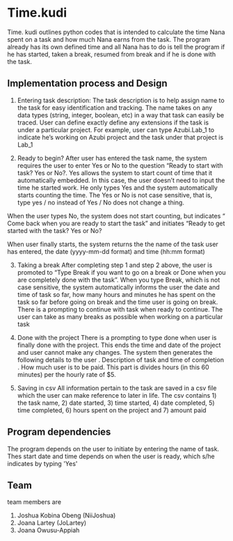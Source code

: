 # Time.kudi
Time. kudi outlines python codes that is intended to calculate the time Nana spent on a task and how much Nana earns from the task. The program already has its own defined time and all Nana has to do is tell the program if he has started, taken a break, resumed from break and if he is done with the task.

## Implementation process and Design
1. Entering task description:
The task description is to help assign name to the task for easy identification and tracking. The name takes on any data types (string, integer, boolean, etc) in a way that task can easily be traced. User can define exactly define any extensions  if the task is under a particular project. For example, user can type Azubi.Lab_1 to indicate he’s working on Azubi project and the task under that project is Lab_1

2. Ready to begin?
After user has entered the task name, the system requires the user to enter Yes or No to the question “Ready to start with task? Yes or No?. 
Yes allows the system to start count of time that it automatically embedded. In this case, the user doesn’t need to input the time he started work. He only types Yes and the system automatically starts counting the time. The Yes or No is not case sensitive, that is, type yes / no instead of Yes / No does not change a thing. 

When the user types No, the system does not start counting, but indicates “ Come back when you are ready to start the task” and initiates “Ready to get started with the task? Yes or No?

When user finally starts, the system returns the the name of the task user has entered, the date (yyyy-mm-dd format) and time (hh:mm format)

3. Taking a break
 After completing step 1 and step 2 above, the user is promoted to “Type Break if you want to go on a break or Done when you are completely done with the task”. When you type Break, which is not case sensitive, the system automatically informs the user the date and time of task so far, how many hours and minutes he has spent on the task so far before going on break and the time user is going on break.
There is a prompting to continue with task when ready to continue. The user can take as many breaks as possible when working on a particular task

4. Done with the project
There is a prompting to type done when user is finally done with the project. This ends the time and date of the project and user cannot make any changes. The system then generates the following details to the user
	. Description of task and time of completion
	. How much user is to be paid. This part is divides hours (in this 60 minutes) per the hourly rate of $5. 
5. Saving in csv
All information pertain to the task are saved in a csv file which the user can make reference to later in life. The csv contains 1) the task name, 2) date started, 3) time started, 4) date completed, 5) time completed, 6) hours spent on the project and 7) amount paid

## Program dependencies
The program depends on the user to initiate by entering the name of task. Thes start date and time depends on when the user is ready, which s/he indicates by typing 'Yes'

## Team
team members are
1. Joshua Kobina Obeng (NiiJoshua)
2. Joana Lartey (JoLartey)
3. Joana Owusu-Appiah
  
